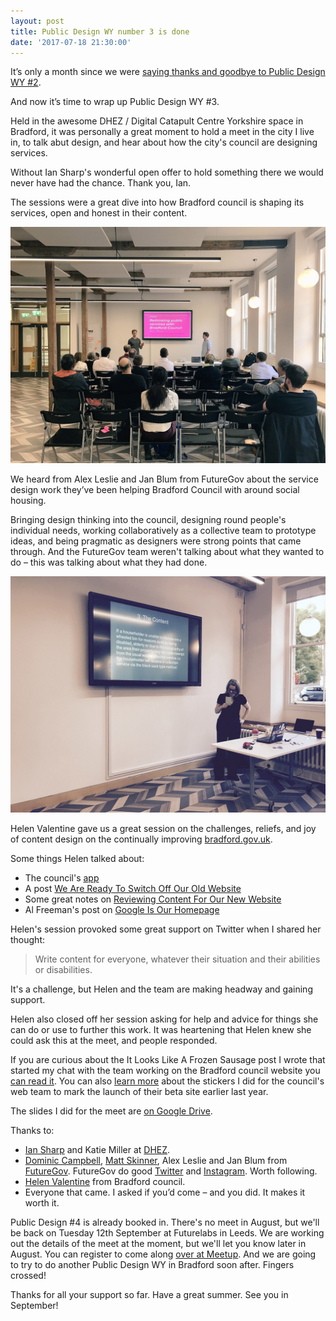 ```yaml
---
layout: post
title: Public Design WY number 3 is done
date: '2017-07-18 21:30:00'
---
```

It’s only a month since we were [saying thanks and goodbye to Public Design WY #2](http://www.ermlikeyeah.com/public-design-wy-number-two-done/).

And now it’s time to wrap up Public Design WY #3.

Held in the awesome DHEZ / Digital Catapult Centre Yorkshire space in Bradford, it was personally a great moment to hold a meet in the city I live in, to talk abut design, and hear about how the city's council are designing services.

Without Ian Sharp's wonderful open offer to hold something there we would never have had the chance. Thank you, Ian.

The sessions were a great dive into how Bradford council is shaping its services, open and honest in their content.

![Alex and Jan talking about their work with Bradford council](/assets/public-design-wy-futuregov.jpg)

We heard from Alex Leslie and Jan Blum from FutureGov about the service design work they’ve been helping Bradford Council with around social housing.

Bringing design thinking into the council, designing round people's individual needs, working collaboratively as a collective team to prototype ideas, and being pragmatic as designers were strong points that came through. And the FutureGov team weren't talking about what they wanted to do – this was talking about what they had done.

![Helen Valentine talking about her content work on Bradford council's website](/assets/public-design-wy-helen-valentine.jpg)

Helen Valentine gave us a great session on the challenges, reliefs, and joy of content design on the continually improving [bradford.gov.uk](https://www.bradford.gov.uk).

Some things Helen talked about:

* The council's [app](https://www.bradford.gov.uk/app)
* A post [We Are Ready To Switch Off Our Old Website](https://bradfordmdc.wordpress.com/2016/08/19/we-are-ready-to-switch-off-our-old-website/)
* Some great notes on [Reviewing Content For Our New Website](https://bradfordmdc.wordpress.com/2016/01/22/reviewing-content-for-our-new-website/)
* Al Freeman's post on [Google Is Our Homepage](https://albfreeman.wordpress.com/2015/02/26/google-is-our-homepage/)

Helen's session provoked some great support on Twitter when I shared her thought:

>Write content for everyone, whatever their situation and their abilities or disabilities.

It's a challenge, but Helen and the team are making headway and gaining support.

Helen also closed off her session asking for help and advice for things she can do or use to further this work. It was heartening that Helen knew she could ask this at the meet, and people responded.

If you are curious about the It Looks Like A Frozen Sausage post I wrote that started my chat with the team working on the Bradford council website you [can read it](http://www.ermlikeyeah.com/it-looks-like-a-frozen-sausage/). You can also [learn more](http://www.ermlikeyeah.com/local-gov-sticker/) about the stickers I did for the council's web team to mark the launch of their beta site earlier last year.

The slides I did for the meet are [on Google Drive](https://docs.google.com/presentation/d/16YEeLfhkpDgDU46l2biOU94sGcNgWeoUOEVGcU9-Z5s/edit?usp=sharing).

Thanks to:

* [Ian Sharp](https://twitter.com/IanDSharp) and Katie Miller at [DHEZ](http://dhez.org).
* [Dominic Campbell](https://twitter.com/dominiccampbell), [Matt Skinner](https://twitter.com/Skinner_M), Alex Leslie and Jan Blum from [FutureGov](http://www.wearefuturegov.com). FutureGov do good [Twitter](https://www.twitter.com/FutureGov) and [Instagram](https://www.instagram.com/futuregov/). Worth following.
* [Helen Valentine](https://twitter.com/hemvalentine) from Bradford council.
* Everyone that came. I asked if you’d come – and you did. It makes it worth it.

Public Design #4 is already booked in. There's no meet in August, but we'll be back on Tuesday 12th September at Futurelabs in Leeds. We are working out the details of the meet at the moment, but we'll let you know later in August. You can register to come along [over at Meetup](https://www.meetup.com/Public-Design-WY/events/241720125/). And we are going to try to do another Public Design WY in Bradford soon after. Fingers crossed!

Thanks for all your support so far. Have a great summer. See you in September!
